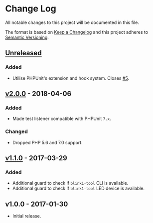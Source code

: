 # Change Log
All notable changes to this project will be documented in this file.

The format is based on [Keep a Changelog](http://keepachangelog.com/) and this project adheres to [Semantic Versioning](http://semver.org/).

## [Unreleased]
### Added
- Utilise PHPUnit's extension and hook system. Closes [#5](https://github.com/raphaelstolt/phpunit-blink1-test-listener/issues/5).

## [v2.0.0] - 2018-04-06
### Added
- Made test listener compatible with PHPUnit `7.x`.

### Changed
- Dropped PHP 5.6 and 7.0 support.

## [v1.1.0] - 2017-03-29
### Added
- Additional guard to check if `blink1-tool` CLI is available.
- Additional guard to check if `blink1-tool` LED device is available.

## v1.0.0 - 2017-01-30
- Initial release.

[Unreleased]: https://github.com/raphaelstolt/phpunit-blink1-test-listener/compare/v2.0.0...HEAD
[v2.0.0]: https://github.com/raphaelstolt/phpunit-blink1-test-listener/compare/v1.1.0...v2.0.0
[v1.1.0]: https://github.com/raphaelstolt/phpunit-blink1-test-listener/compare/v1.0.0...v1.1.0
